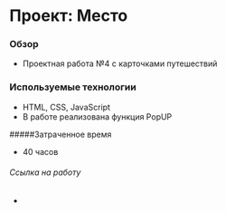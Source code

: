 # Проект: Место

### Обзор

* Проектная работа №4 с карточками путешествий

### Используемые технологии

* HTML, CSS, JavaScript
* В работе реализована функция PopUP 

#####Затраченное время 

* 40 часов

###### Ссылка на работу

* 



